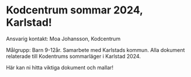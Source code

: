 # Kodcentrum sommar 2024, Karlstad!
Ansvarig kontakt: Moa Johansson, Kodcentrum

Målgrupp: Barn 9-12år. Samarbete med Karlstads kommun.
Alla dokument relaterade till Kodentrums sommarläger i Karlstad 2024.

Här kan ni hitta viktiga dokument och mallar!

